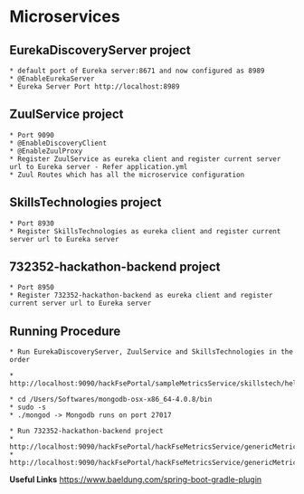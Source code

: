 # Microservices

## EurekaDiscoveryServer project
	* default port of Eureka server:8671 and now configured as 8989
	* @EnableEurekaServer
	* Eureka Server Port http://localhost:8989

## ZuulService project
	* Port 9090
	* @EnableDiscoveryClient
	* @EnableZuulProxy
	* Register ZuulService as eureka client and register current server url to Eureka server - Refer application.yml
	* Zuul Routes which has all the microservice configuration
	
## SkillsTechnologies project
	* Port 8930
	* Register SkillsTechnologies as eureka client and register current server url to Eureka server
	
## 732352-hackathon-backend project
	* Port 8950
	* Register 732352-hackathon-backend as eureka client and register current server url to Eureka server
	
	
## Running Procedure
	* Run EurekaDiscoveryServer, ZuulService and SkillsTechnologies in the order
	
	* http://localhost:9090/hackFsePortal/sampleMetricsService/skillstech/hello 
	
	* cd /Users/Softwares/mongodb-osx-x86_64-4.0.8/bin
	* sudo -s
	* ./mongod -> Mongodb runs on port 27017
	
	* Run 732352-hackathon-backend project
	* http://localhost:9090/hackFsePortal/hackFseMetricsService/genericMetric/uniqueVolunteeringDetails\
	* http://localhost:9090/hackFsePortal/hackFseMetricsService/genericMetric/volunteeringEffort
	

**Useful Links**
https://www.baeldung.com/spring-boot-gradle-plugin

	


